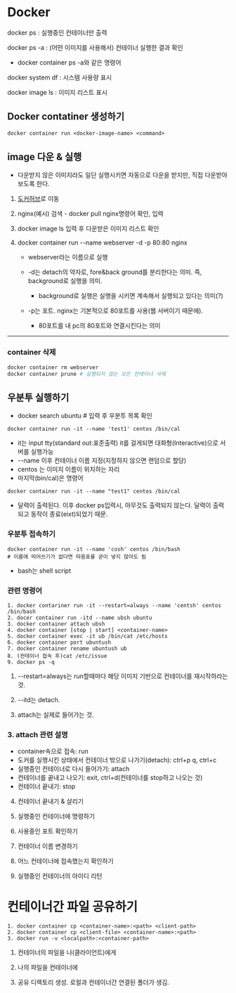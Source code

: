 # Docker

docker ps : 실행중인 컨테이너만 출력

docker ps -a : (어떤 이미지를 사용해서) 컨테이너 실행한 결과 확인

- docker container ps -a와 같은 명령어

docker system df : 시스템 사용량 표시

docker image ls : 이미지 리스트 표시

## Docker contatiner 생성하기

```dockerfile
docker container run <docker-image-name> <command>
```



## image 다운 & 실행

- 다운받지 않은 이미지라도 일단 실행시키면 자동으로 다운을 받지만, 직접 다운받아보도록 한다.



1. [도커허브](https://hub.docker.com/)로 이동
2. nginx(예시) 검색 - docker pull nginx명령어 확인, 입력

3. docker image ls 입력 후 다운받은 이미지 리스트 확인

4. docker container run --name webserver -d -p 80:80 nginx

   - webserver라는 이름으로 실행
   - -d는 detach의 약자로, fore&back ground를 분리한다는 의미. 즉, background로 실행을 의미.
     - background로 실행은 실행을 시키면 계속해서 실행되고 있다는 의미(?)

   - -p는 포트. nginx는 기본적으로 80포트를 사용(웹 서버이기 때문에).
     - 80포트를 내 pc의 80포트와 연결시킨다는 의미

-----

### container 삭제

```dockerfile
docker container rm webserver
docker container prune # 실행되지 않는 모든 컨테이너 삭제
```



## 우분투 실행하기

- docker search ubuntu # 입력 후 우분투 목록 확인

```
docker container run -it --name 'test1' centos /bin/cal
```

- it는 input tty(standard out:표준출력) it를 걸게되면 대화형(Interactive)으로 서버를 실행가능
- --name 이후 컨테이너 이름 지정(지정하지 않으면 랜덤으로 할당)
- centos 는 이미지 이름이 위치하는 자리
- 마지막(bin/cal)은 명령어

```
docker container run -it --name "test1" centos /bin/cal
```

- 달력이 출력된다. 이후 docker ps입력시, 아무것도 출력되지 않는다. 달력이 출력되고 동작이 종료(eixt)되었기 때문.

### 우분투 접속하기

```
docker container run -it --name 'cosh' centos /bin/bash
# 이름에 띄어쓰기가 없다면 따옴표를 굳이 넣지 않아도 됨
```

- bash는 shell script

### 관련 명령어

```
1. docker contariner run -it --restart=always --name 'centsh' centos /bin/bash
2. docer container run -itd --name ubsh ubuntu
3. docker container attach ubsh
4. docker container [stop | start] <container-name>
5. docker container exec -it ub /bin/cat /etc/hosts
6. docker container port ubuntush
7. docker container rename ubuntush ub
8. (컨테이너 접속 후)cat /etc/issue
9. docker ps -q
```

1. --restart=always는 run할때마다 해당 이미지 기반으로 컨테이너를 재시작하라는 것.
2. --itd는 detach.

3. attach는 실제로 들어가는 것.

### 3. attach 관련 설명

- container속으로 접속: run
- 도커를 실행시킨 상태에서 컨테이너 밖으로 나가기(detach): ctrl+p q, ctrl+c
- 실행중인 컨테이너로 다시 들어가기: attach
- 컨테이너를 끝내고 나오기: exit, ctrl+d(컨테이너를 stop하고 나오는 것)
- 컨테이너 끝내기: stop

4. 컨테이너 끝내기 & 살리기
5. 실행중인 컨테이너에 명령하기
6. 사용중인 포트 확인하기
7. 컨테이너 이름 변경하기

8. 어느 컨테이너에 접속했는지 확인하기
9. 실행중인 컨테이너의 아이디 리턴

# 컨테이너간 파일 공유하기

```
1. docker container cp <container-name>:<path> <client-path>
2. docker container cp <client-file> <container-name>:<path>
3. docker run -v <localpath>:<container-path>
```

1. 컨테이너의 파일을 나(클라이언트)에게
2. 나의 파일을 컨테이너에

3. 공유 디렉토리 생성. 로컬과 컨테이너간 연결된 폴더가 생김.